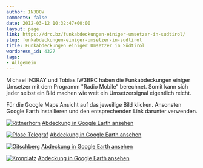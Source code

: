 ```yaml
---
author: IN3DOV
comments: false
date: 2012-03-12 10:32:47+00:00
layout: page
link: https://drc.bz/funkabdeckungen-einiger-umsetzer-in-sudtirol/
slug: funkabdeckungen-einiger-umsetzer-in-sudtirol
title: Funkabdeckungen einiger Umsetzer in Südtirol
wordpress_id: 4327
tags:
- Allgemein
---
```


Michael IN3RAY und Tobias IW3BRC haben die Funkabdeckungen einiger Umsetzer mit dem Programm "Radio Mobile" berechnet. Somit kann sich jeder selbst ein Bild machen wie weit ein Umsetzersignal eigentlich reicht.


Für die Google Maps Ansicht auf das jeweilige Bild klicken.
Ansonsten Google Earth installieren und den entsprechenden Link darunter verwenden.

[![Rittnerhorn](http://drc.bz/kml/Rittnerhorn/Rittnerhorn.jpg)](http://maps.google.de/maps?hl=de&q=http://drc.bz/kml/Rittnerhorn/Rittnerhorn.kml)
[Abdeckung in Google Earth ansehen](http://drc.bz/kml/Rittnerhorn/Rittnerhorn.kml)

[![Plose Telegraf](http://drc.bz/kml/PloseTelegraf/PloseTelegraf.jpg)](http://maps.google.de/maps?hl=de&q=http://drc.bz/kml/PloseTelegraf/PloseTelegraf.kml)
[Abdeckung in Google Earth ansehen](http://drc.bz/kml/PloseTelegraf/PloseTelegraf.kml)

[![Gitschberg](http://drc.bz/kml/Gitschberg/Gitschberg.jpg)](http://maps.google.de/maps?hl=de&q=http://drc.bz/kml/Gitschberg/Gitschberg.kml)
[Abdeckung in Google Earth ansehen](http://drc.bz/kml/Gitschberg/Gitschberg.kml)

[![Kronplatz](http://drc.bz/kml/Kronplatz/Kronplatz.jpg)](http://maps.google.de/maps?hl=de&q=http://drc.bz/kml/Kronplatz/Kronplatz.kml)
[Abdeckung in Google Earth ansehen](http://drc.bz/kml/Kronplatz/Kronplatz.kml)

